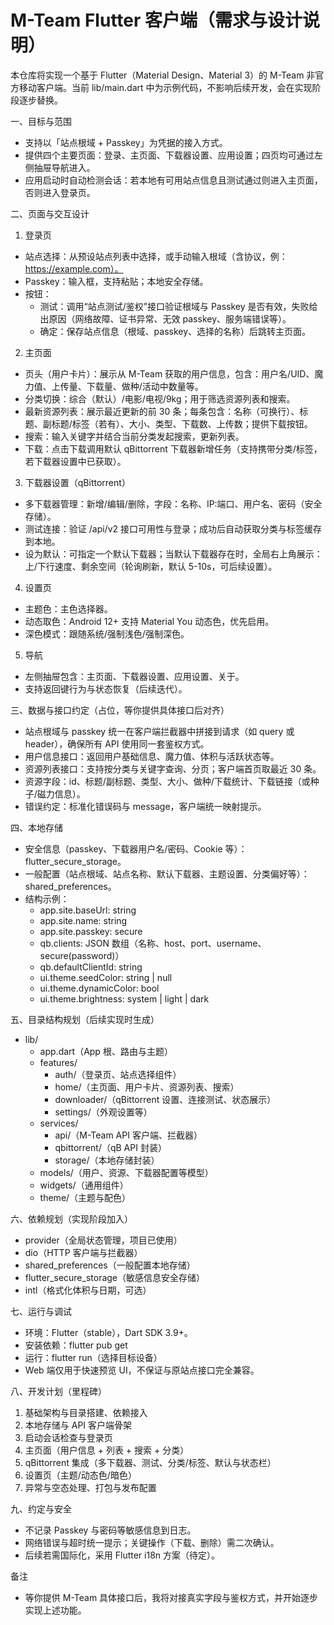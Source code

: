 # M-Team Flutter 客户端（需求与设计说明）

本仓库将实现一个基于 Flutter（Material Design、Material 3）的 M-Team 非官方移动客户端。当前 lib/main.dart 中为示例代码，不影响后续开发，会在实现阶段逐步替换。

一、目标与范围
- 支持以「站点根域 + Passkey」为凭据的接入方式。
- 提供四个主要页面：登录、主页面、下载器设置、应用设置；四页均可通过左侧抽屉导航进入。
- 应用启动时自动检测会话：若本地有可用站点信息且测试通过则进入主页面，否则进入登录页。

二、页面与交互设计
1) 登录页
- 站点选择：从预设站点列表中选择，或手动输入根域（含协议，例：https://example.com）。
- Passkey：输入框，支持粘贴；本地安全存储。
- 按钮：
  - 测试：调用“站点测试/鉴权”接口验证根域与 Passkey 是否有效，失败给出原因（网络故障、证书异常、无效 passkey、服务端错误等）。
  - 确定：保存站点信息（根域、passkey、选择的名称）后跳转主页面。

2) 主页面
- 页头（用户卡片）：展示从 M-Team 获取的用户信息，包含：用户名/UID、魔力值、上传量、下载量、做种/活动中数量等。
- 分类切换：综合（默认）/电影/电视/9kg；用于筛选资源列表和搜索。
- 最新资源列表：展示最近更新的前 30 条；每条包含：名称（可换行）、标题、副标题/标签（若有）、大小、类型、下载数、上传数；提供下载按钮。
- 搜索：输入关键字并结合当前分类发起搜索，更新列表。
- 下载：点击下载调用默认 qBittorrent 下载器新增任务（支持携带分类/标签，若下载器设置中已获取）。

3) 下载器设置（qBittorrent）
- 多下载器管理：新增/编辑/删除，字段：名称、IP:端口、用户名、密码（安全存储）。
- 测试连接：验证 /api/v2 接口可用性与登录；成功后自动获取分类与标签缓存到本地。
- 设为默认：可指定一个默认下载器；当默认下载器存在时，全局右上角展示：上/下行速度、剩余空间（轮询刷新，默认 5-10s，可后续设置）。

4) 设置页
- 主题色：主色选择器。
- 动态取色：Android 12+ 支持 Material You 动态色，优先启用。
- 深色模式：跟随系统/强制浅色/强制深色。

5) 导航
- 左侧抽屉包含：主页面、下载器设置、应用设置、关于。
- 支持返回键行为与状态恢复（后续迭代）。

三、数据与接口约定（占位，等你提供具体接口后对齐）
- 站点根域与 passkey 统一在客户端拦截器中拼接到请求（如 query 或 header），确保所有 API 使用同一套鉴权方式。
- 用户信息接口：返回用户基础信息、魔力值、体积与活跃状态等。
- 资源列表接口：支持按分类与关键字查询、分页；客户端首页取最近 30 条。
- 资源字段：id、标题/副标题、类型、大小、做种/下载统计、下载链接（或种子/磁力信息）。
- 错误约定：标准化错误码与 message，客户端统一映射提示。

四、本地存储
- 安全信息（passkey、下载器用户名/密码、Cookie 等）：flutter_secure_storage。
- 一般配置（站点根域、站点名称、默认下载器、主题设置、分类偏好等）：shared_preferences。
- 结构示例：
  - app.site.baseUrl: string
  - app.site.name: string
  - app.site.passkey: secure
  - qb.clients: JSON 数组（名称、host、port、username、secure(password)）
  - qb.defaultClientId: string
  - ui.theme.seedColor: string | null
  - ui.theme.dynamicColor: bool
  - ui.theme.brightness: system | light | dark

五、目录结构规划（后续实现时生成）
- lib/
  - app.dart（App 根、路由与主题）
  - features/
    - auth/（登录页、站点选择组件）
    - home/（主页面、用户卡片、资源列表、搜索）
    - downloader/（qBittorrent 设置、连接测试、状态展示）
    - settings/（外观设置等）
  - services/
    - api/（M-Team API 客户端、拦截器）
    - qbittorrent/（qB API 封装）
    - storage/（本地存储封装）
  - models/（用户、资源、下载器配置等模型）
  - widgets/（通用组件）
  - theme/（主题与配色）

六、依赖规划（实现阶段加入）
- provider（全局状态管理，项目已使用）
- dio（HTTP 客户端与拦截器）
- shared_preferences（一般配置本地存储）
- flutter_secure_storage（敏感信息安全存储）
- intl（格式化体积与日期，可选）

七、运行与调试
- 环境：Flutter（stable），Dart SDK 3.9+。
- 安装依赖：flutter pub get
- 运行：flutter run（选择目标设备）
- Web 端仅用于快速预览 UI，不保证与原站点接口完全兼容。

八、开发计划（里程碑）
1) 基础架构与目录搭建、依赖接入
2) 本地存储与 API 客户端骨架
3) 启动会话检查与登录页
4) 主页面（用户信息 + 列表 + 搜索 + 分类）
5) qBittorrent 集成（多下载器、测试、分类/标签、默认与状态栏）
6) 设置页（主题/动态色/暗色）
7) 异常与空态处理、打包与发布配置

九、约定与安全
- 不记录 Passkey 与密码等敏感信息到日志。
- 网络错误与超时统一提示；关键操作（下载、删除）需二次确认。
- 后续若需国际化，采用 Flutter i18n 方案（待定）。

备注
- 等你提供 M-Team 具体接口后，我将对接真实字段与鉴权方式，并开始逐步实现上述功能。
